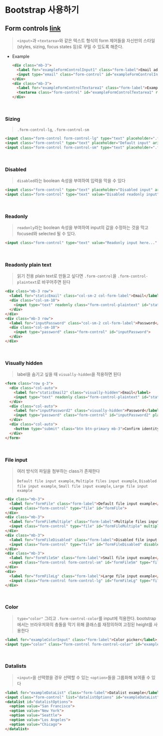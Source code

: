 # Bootstrap 사용하기

## Form controls [link](https://getbootstrap.com/docs/5.2/forms/form-control/)

> `<input>`과 `<textarea>`와 같은 텍스트 형식의 form 제어들을 자신만의 스타일(styles, sizing, focus states 등)로 꾸밀 수 있도록 해준다.

- Example

  ```html
  <div class="mb-3">
    <label for="exampleFormControlInput1" class="form-label">Email address</label>
    <input type="email" class="form-control" id="exampleFormControlInput1" placeholder="name@example.com">
  </div>
  <div class="mb-3">
    <label for="exampleFormControlTextarea1" class="form-label">Example textarea</label>
    <textarea class="form-control" id="exampleFormControlTextarea1" rows="3"></textarea>
  </div>
  ```

<br/>

### Sizing

> `.form-control-lg`, `.form-control-sm`

```html
<input class="form-control form-control-lg" type="text" placeholder=".form-control-lg" aria-label=".form-control-lg example">
<input class="form-control" type="text" placeholder="Default input" aria-label="default input example">
<input class="form-control form-control-sm" type="text" placeholder=".form-control-sm" aria-label=".form-control-sm example">
```

<br/>

### Disabled

> `disabled`라는 boolean 속성을 부여하여 입력을 막을 수 있다

```html
<input class="form-control" type="text" placeholder="Disabled input" aria-label="Disabled input example" disabled>
<input class="form-control" type="text" value="Disabled readonly input" aria-label="Disabled input example" disabled readonly>
```

<br/>

### Readonly

> `readonly`라는 boolean 속성을 부여하여 input의 값을 수정하는 것을 막고 focused와 selected 될 수 있다.

```html
<input class="form-control" type="text" value="Readonly input here..." aria-label="readonly input example" readonly>
```

<br/>

### Readonly plain text

> 읽기 전용 plain text로 만들고 싶다면 `.form-control`을 `.form-control-plaintext`로 바꾸어주면 된다

```html
<div class="mb-3 row">
  <label for="staticEmail" class="col-sm-2 col-form-label">Email</label>
  <div class="col-sm-10">
    <input type="text" readonly class="form-control-plaintext" id="staticEmail" value="email@example.com">
  </div>
</div>
<div class="mb-3 row">
  <label for="inputPassword" class="col-sm-2 col-form-label">Password</label>
  <div class="col-sm-10">
    <input type="password" class="form-control" id="inputPassword">
  </div>
</div>
```

<br/>

### Visually hidden

> label을 숨기고 싶을 때 `visually-hidden`을 적용하면 된다

```html
<form class="row g-3">
  <div class="col-auto">
    <label for="staticEmail2" class="visually-hidden">Email</label>
    <input type="text" readonly class="form-control-plaintext" id="staticEmail2" value="email@example.com">
  </div>
  <div class="col-auto">
    <label for="inputPassword2" class="visually-hidden">Password</label>
    <input type="password" class="form-control" id="inputPassword2" placeholder="Password">
  </div>
  <div class="col-auto">
    <button type="submit" class="btn btn-primary mb-3">Confirm identity</button>
  </div>
</form>
```

<br/>

### File input

> 여러 방식의 파일을 첨부하는 class가 존재한다
>
> `Default file input example`, `Multiple files input example`, `Disabled file input example`, `Small file input example`, `Large file input example`

```html
<div class="mb-3">
  <label for="formFile" class="form-label">Default file input example</label>
  <input class="form-control" type="file" id="formFile">
</div>
<div class="mb-3">
  <label for="formFileMultiple" class="form-label">Multiple files input example</label>
  <input class="form-control" type="file" id="formFileMultiple" multiple>
</div>
<div class="mb-3">
  <label for="formFileDisabled" class="form-label">Disabled file input example</label>
  <input class="form-control" type="file" id="formFileDisabled" disabled>
</div>
<div class="mb-3">
  <label for="formFileSm" class="form-label">Small file input example</label>
  <input class="form-control form-control-sm" id="formFileSm" type="file">
</div>
<div>
  <label for="formFileLg" class="form-label">Large file input example</label>
  <input class="form-control form-control-lg" id="formFileLg" type="file">
</div>
```

<br/>

### Color

> `type="color"` 그리고 `.form-control-color`를 input에 적용한다. bootstrap에서는 브라우저와의 충돌을 막기 위해 클래스를 재정의하여 고정된 height를 사용한다

```html
<label for="exampleColorInput" class="form-label">Color picker</label>
<input type="color" class="form-control form-control-color" id="exampleColorInput" value="#563d7c" title="Choose your color">
```

<br/>

### Datalists

> `<input>`을 선택했을 경우 선택할 수 있는 `<option>`들을 그룹화해 보여줄 수 있다

```html
<label for="exampleDataList" class="form-label">Datalist example</label>
<input class="form-control" list="datalistOptions" id="exampleDataList" placeholder="Type to search...">
<datalist id="datalistOptions">
  <option value="San Francisco">
  <option value="New York">
  <option value="Seattle">
  <option value="Los Angeles">
  <option value="Chicago">
</datalist>
```



